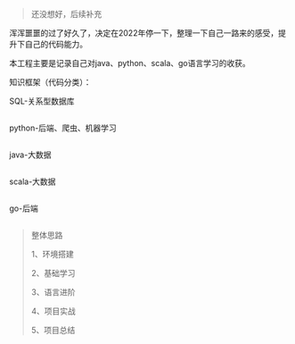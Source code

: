 > 还没想好，后续补充

浑浑噩噩的过了好久了，决定在2022年停一下，整理一下自己一路来的感受，提升下自己的代码能力。

本工程主要是记录自己对java、python、scala、go语言学习的收获。

知识框架（代码分类）：

SQL-关系型数据库

```sql

```

python-后端、爬虫、机器学习

```python

```

java-大数据

```java

```

scala-大数据

```scala

```

go-后端

```go

```



> 整体思路
>
> 1、环境搭建
>
> 2、基础学习
>
> 3、语言进阶
>
> 4、项目实战
>
> 5、项目总结